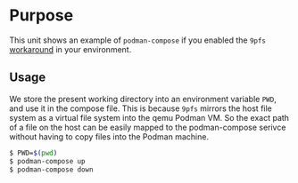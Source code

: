 # Purpose

This unit shows an example of `podman-compose` if you enabled the `9pfs`
[workaround](./../01.01-single-container/README.md#volume-mount-workaround-for-macos)
in your environment.

## Usage

We store the present working directory into an environment variable `PWD`,
and use it in the compose file. This is because `9pfs` mirrors the host
file system as a virtual file system into the qemu Podman VM. So the exact
path of a file on the host can be easily mapped to the podman-compose serivce
without having to copy files into the Podman machine.

```bash
$ PWD=$(pwd)
$ podman-compose up
$ podman-compose down
```
